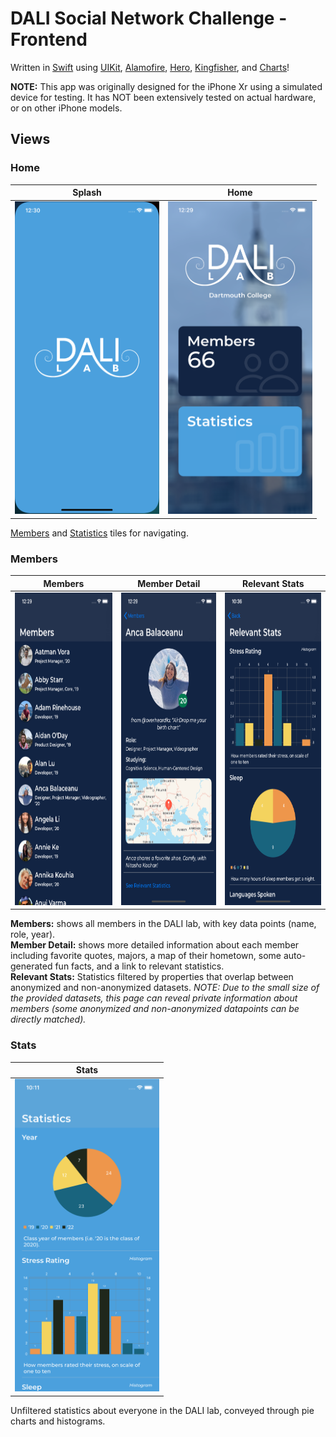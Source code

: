 # DALI Social Network Challenge - Frontend

Written in [Swift](https://developer.apple.com/swift/) using [UIKit](https://developer.apple.com/documentation/uikit), [Alamofire](https://github.com/Alamofire/Alamofire), [Hero](https://github.com/HeroTransitions/Hero), [Kingfisher](https://github.com/onevcat/Kingfisher), and [Charts](https://github.com/danielgindi/Charts)!

**NOTE:** This app was originally designed for the iPhone Xr using a simulated device for testing. It has NOT been extensively tested on actual hardware, or on other iPhone models.

## Views

### Home

| Splash | Home |
| --- | --- |
| <img src="demo_images/splash.png" alt="Splash Screenshot" height="500"/> | <img src="demo_images/home.png" alt="Home Screenshot" height="500"/> |

[Members]() and [Statistics]() tiles for navigating.

### Members

| Members | Member Detail | Relevant Stats |
| --- | --- | --- |
| <img src="demo_images/members.png" alt="Members Screenshot" height="500"/> | <img src="demo_images/memberDetail.png" alt="Member Detail Screenshot" height="500"/> | <img src="demo_images/relevantStats.png" alt="Relevant Stats Screenshot" height="500"/> |

**Members:** shows all members in the DALI lab, with key data points (name, role, year).  
**Member Detail:** shows more detailed information about each member including favorite quotes, majors, a map of their hometown, some auto-generated fun facts, and a link to relevant statistics.  
**Relevant Stats:** Statistics filtered by properties that overlap between anonymized and non-anonymized datasets. *NOTE: Due to the small size of the provided datasets, this page can reveal private information about members (some anonymized and non-anonymized datapoints can be directly matched).*


### Stats

| Stats | 
| --- |
| <img src="demo_images/stats.png" alt="Stats Screenshot" height="500"/> |

Unfiltered statistics about everyone in the DALI lab, conveyed through pie charts and histograms.
